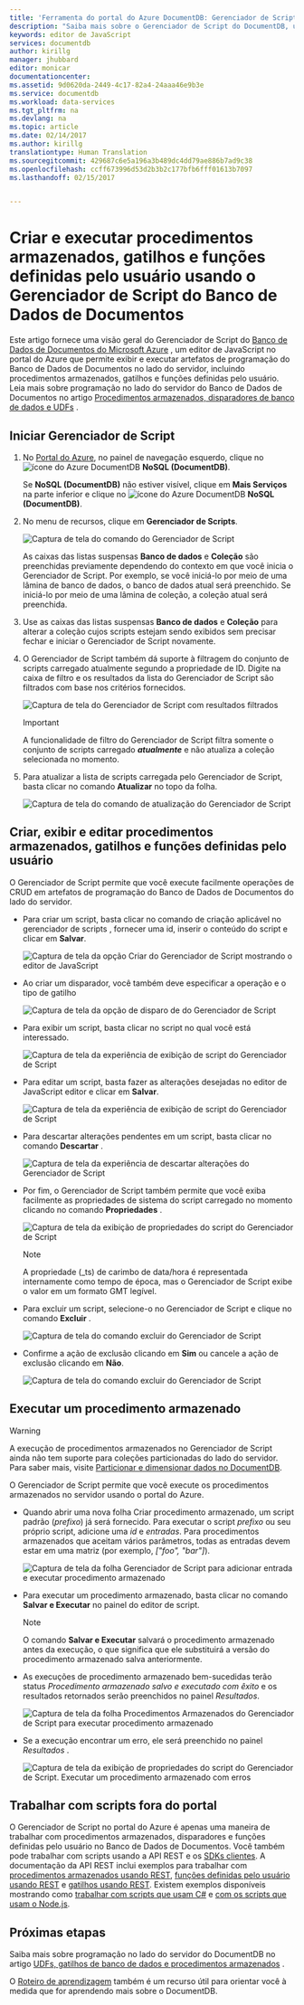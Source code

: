 ```yaml
---
title: 'Ferramenta do portal do Azure DocumentDB: Gerenciador de Scripts | Microsoft Docs'
description: "Saiba mais sobre o Gerenciador de Script do DocumentDB, uma ferramenta do Portal do Azure que permite gerenciar artefatos de programação do DocumentDB, incluindo procedimentos armazenados do JavaScript, no lado do servidor, incluindo procedimentos armazenados, gatilhos e funções definidas pelo usuário."
keywords: editor de JavaScript
services: documentdb
author: kirillg
manager: jhubbard
editor: monicar
documentationcenter: 
ms.assetid: 9d0620da-2449-4c17-82a4-24aaa46e9b3e
ms.service: documentdb
ms.workload: data-services
ms.tgt_pltfrm: na
ms.devlang: na
ms.topic: article
ms.date: 02/14/2017
ms.author: kirillg
translationtype: Human Translation
ms.sourcegitcommit: 429687c6e5a196a3b489dc4dd79ae886b7ad9c38
ms.openlocfilehash: ccff673996d53d2b3b2c177bfb6fff01613b7097
ms.lasthandoff: 02/15/2017


---
```

# <a name="create-and-run-stored-procedures-triggers-and-user-defined-functions-using-the-documentdb-script-explorer"></a>Criar e executar procedimentos armazenados, gatilhos e funções definidas pelo usuário usando o Gerenciador de Script do Banco de Dados de Documentos
Este artigo fornece uma visão geral do Gerenciador de Script do [Banco de Dados de Documentos do Microsoft Azure](https://azure.microsoft.com/services/documentdb/) , um editor de JavaScript no portal do Azure que permite exibir e executar artefatos de programação do Banco de Dados de Documentos no lado do servidor, incluindo procedimentos armazenados, gatilhos e funções definidas pelo usuário. Leia mais sobre programação no lado do servidor do Banco de Dados de Documentos no artigo [Procedimentos armazenados, disparadores de banco de dados e UDFs](documentdb-programming.md) .

## <a name="launch-script-explorer"></a>Iniciar Gerenciador de Script
1. No [Portal do Azure](https://portal.azure.com), no painel de navegação esquerdo, clique no ![ícone do Azure DocumentDB](./media/documentdb-query-collections-query-explorer/nosql-documentdb-portal-icon.png) **NoSQL (DocumentDB)**. 

    Se **NoSQL (DocumentDB)** não estiver visível, clique em **Mais Serviços** na parte inferior e clique no ![ícone do Azure DocumentDB](./media/documentdb-query-collections-query-explorer/nosql-documentdb-portal-icon.png) **NoSQL (DocumentDB)**.
2. No menu de recursos, clique em **Gerenciador de Scripts**.
   
    ![Captura de tela do comando do Gerenciador de Script](./media/documentdb-view-scripts/scriptexplorercommand.png)
   
    As caixas das listas suspensas **Banco de dados** e **Coleção** são preenchidas previamente dependendo do contexto em que você inicia o Gerenciador de Script.  Por exemplo, se você iniciá-lo por meio de uma lâmina de banco de dados, o banco de dados atual será preenchido.  Se iniciá-lo por meio de uma lâmina de coleção, a coleção atual será preenchida.
3. Use as caixas das listas suspensas **Banco de dados** e **Coleção** para alterar a coleção cujos scripts estejam sendo exibidos sem precisar fechar e iniciar o Gerenciador de Script novamente.  
4. O Gerenciador de Script também dá suporte à filtragem do conjunto de scripts carregado atualmente segundo a propriedade de ID.  Digite na caixa de filtro e os resultados da lista do Gerenciador de Script são filtrados com base nos critérios fornecidos.
   
    ![Captura de tela do Gerenciador de Script com resultados filtrados](./media/documentdb-view-scripts/scriptexplorerfilterresults.png)

    > [!IMPORTANT] 
    > A funcionalidade de filtro do Gerenciador de Script filtra somente o conjunto de scripts carregado ***atualmente*** e não atualiza a coleção selecionada no momento.

1. Para atualizar a lista de scripts carregada pelo Gerenciador de Script, basta clicar no comando **Atualizar** no topo da folha.
   
    ![Captura de tela do comando de atualização do Gerenciador de Script](./media/documentdb-view-scripts/scriptexplorerrefresh.png)

## <a name="create-view-and-edit-stored-procedures-triggers-and-user-defined-functions"></a>Criar, exibir e editar procedimentos armazenados, gatilhos e funções definidas pelo usuário
O Gerenciador de Script permite que você execute facilmente operações de CRUD em artefatos de programação do Banco de Dados de Documentos do lado do servidor.  

* Para criar um script, basta clicar no comando de criação aplicável no gerenciador de scripts , fornecer uma id, inserir o conteúdo do script e clicar em **Salvar**.
  
    ![Captura de tela da opção Criar do Gerenciador de Script mostrando o editor de JavaScript](./media/documentdb-view-scripts/scriptexplorercreatecommand.png)
* Ao criar um disparador, você também deve especificar a operação e o tipo de gatilho
  
    ![Captura de tela da opção de disparo de do Gerenciador de Script](./media/documentdb-view-scripts/scriptexplorercreatetrigger.png)
* Para exibir um script, basta clicar no script no qual você está interessado.
  
    ![Captura de tela da experiência de exibição de script do Gerenciador de Script](./media/documentdb-view-scripts/scriptexplorerviewscript.png)
* Para editar um script, basta fazer as alterações desejadas no editor de JavaScript editor e clicar em **Salvar**.
  
    ![Captura de tela da experiência de exibição de script do Gerenciador de Script](./media/documentdb-view-scripts/scriptexplorereditscript.png)
* Para descartar alterações pendentes em um script, basta clicar no comando **Descartar** .
  
    ![Captura de tela da experiência de descartar alterações do Gerenciador de Script](./media/documentdb-view-scripts/scriptexplorerdiscardchanges.png)
* Por fim, o Gerenciador de Script também permite que você exiba facilmente as propriedades de sistema do script carregado no momento clicando no comando **Propriedades** .
  
    ![Captura de tela da exibição de propriedades do script do Gerenciador de Script](./media/documentdb-view-scripts/scriptproperties.png)
  
  > [!NOTE]
  > A propriedade (_ts) de carimbo de data/hora é representada internamente como tempo de época, mas o Gerenciador de Script exibe o valor em um formato GMT legível.
  > 
  > 
* Para excluir um script, selecione-o no Gerenciador de Script e clique no comando **Excluir** .
  
    ![Captura de tela do comando excluir do Gerenciador de Script](./media/documentdb-view-scripts/scriptexplorerdeletescript1.png)
* Confirme a ação de exclusão clicando em **Sim** ou cancele a ação de exclusão clicando em **Não**.
  
    ![Captura de tela do comando excluir do Gerenciador de Script](./media/documentdb-view-scripts/scriptexplorerdeletescript2.png)

## <a name="execute-a-stored-procedure"></a>Executar um procedimento armazenado
> [!WARNING]
> A execução de procedimentos armazenados no Gerenciador de Script ainda não tem suporte para coleções particionadas do lado do servidor. Para saber mais, visite [Particionar e dimensionar dados no DocumentDB](documentdb-partition-data.md).
> 
> 

O Gerenciador de Script permite que você execute os procedimentos armazenados no servidor usando o portal do Azure.

* Quando abrir uma nova folha Criar procedimento armazenado, um script padrão (*prefixo*) já será fornecido. Para executar o script *prefixo* ou seu próprio script, adicione uma *id* e *entradas*. Para procedimentos armazenados que aceitam vários parâmetros, todas as entradas devem estar em uma matriz (por exemplo, *["foo", "bar"]*).
  
    ![Captura de tela da folha Gerenciador de Script para adicionar entrada e executar procedimento armazenado](./media/documentdb-view-scripts/documentdb-execute-a-stored-procedure-input.png)
* Para executar um procedimento armazenado, basta clicar no comando **Salvar e Executar** no painel do editor de script.
  
  > [!NOTE]
  > O comando **Salvar e Executar** salvará o procedimento armazenado antes da execução, o que significa que ele substituirá a versão do procedimento armazenado salva anteriormente.
  > 
  > 
* As execuções de procedimento armazenado bem-sucedidas terão status *Procedimento armazenado salvo e executado com êxito* e os resultados retornados serão preenchidos no painel *Resultados*.
  
    ![Captura de tela da folha Procedimentos Armazenados do Gerenciador de Script para executar procedimento armazenado](./media/documentdb-view-scripts/documentdb-execute-a-stored-procedure.png)
* Se a execução encontrar um erro, ele será preenchido no painel *Resultados* .
  
    ![Captura de tela da exibição de propriedades do script do Gerenciador de Script. Executar um procedimento armazenado com erros](./media/documentdb-view-scripts/documentdb-execute-a-stored-procedure-error.png)

## <a name="work-with-scripts-outside-the-portal"></a>Trabalhar com scripts fora do portal
O Gerenciador de Script no portal do Azure é apenas uma maneira de trabalhar com procedimentos armazenados, disparadores e funções definidas pelo usuário no Banco de Dados de Documentos. Você também pode trabalhar com scripts usando a API REST e os [SDKs clientes](documentdb-sdk-dotnet.md). A documentação da API REST inclui exemplos para trabalhar com [procedimentos armazenados usando REST](https://msdn.microsoft.com/library/azure/mt489092.aspx), [funções definidas pelo usuário usando REST](https://msdn.microsoft.com/library/azure/dn781481.aspx) e [gatilhos usando REST](https://msdn.microsoft.com/library/azure/mt489116.aspx). Existem exemplos disponíveis mostrando como [trabalhar com scripts que usam C#](documentdb-dotnet-samples.md#server-side-programming-examples) e [com os scripts que usam o Node.js](documentdb-nodejs-samples.md#server-side-programming-examples).

## <a name="next-steps"></a>Próximas etapas
Saiba mais sobre programação no lado do servidor do DocumentDB no artigo [UDFs, gatilhos de banco de dados e procedimentos armazenados](documentdb-programming.md) .

O [Roteiro de aprendizagem](https://azure.microsoft.com/documentation/learning-paths/documentdb/) também é um recurso útil para orientar você à medida que for aprendendo mais sobre o DocumentDB.  



